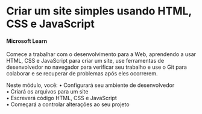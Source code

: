 # Criar um site simples usando HTML, CSS e JavaScript
#### Microsoft Learn

Comece a trabalhar com o desenvolvimento para a Web, aprendendo a usar HTML, CSS e JavaScript para criar um site, use ferramentas de desenvolvedor no navegador para verificar seu trabalho e use o Git para colaborar e se recuperar de problemas após eles ocorrerem.

Neste módulo, você:
  • Configurará seu ambiente de desenvolvedor <br>
  • Criará os arquivos para um site <br>
  • Escreverá código HTML, CSS e JavaScript <br>
  • Começará a controlar alterações ao seu projeto <br>
